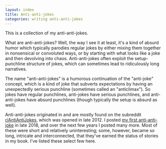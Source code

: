 ```yaml
---
layout: index
title: Anti-anti-jokes
categories: writing anti-anti-jokes
---
```


This is a collection of my anti-anti-jokes.

What are anti-anti-jokes? Well, the way I see it at least, it's a kind of absurd humor which typically parodies regular jokes by either mixing them together in nonsensical or convoluted ways, or by starting with what looks like a joke and then devolving into chaos. Anti-anti-jokes often exploit the setup-punchline structure of jokes, which can sometimes lead to ridiculously long narratives.

The name "anti-anti-jokes" is a humorous continuation of the "anti-joke" concept, which is a kind of joke that subverts expectations by having an unexpectedly serious punchline (sometimes called an "anticlimax"). So jokes have regular punchlines, anti-jokes have serious punchlines, and anti-anti-jokes have absurd punchlines (though typically the setup is absurd as well).

Anti-anti-jokes originated in and are mostly found on the subreddit [r/AntiAntiJokes](https://www.reddit.com/r/AntiAntiJokes/), which was opened in late 2012. I posted [my first anti-anti-joke](https://www.reddit.com/r/AntiAntiJokes/comments/ab53gs/there_are_10_types_of_people/) in late 2018, and over the next few years I posted many more. Most of these were short and relatively uninteresting; some, however, became so long, intricate and interconnected, that they've earned the status of stories in my book. I've listed these select few here.